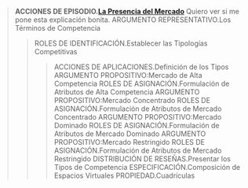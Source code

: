 >**ACCIONES DE EPISODIO.[La Presencia del Mercado](https://github.com/carlosmenaj/CiberLenguaje.L-neas-Argumentales/wiki/Home/_edit)**
>Quiero ver si me pone esta explicación bonita.
>ARGUMENTO REPRESENTATIVO.Los Términos de Competencia
>> ROLES DE IDENTIFICACIÓN.Establecer las Tipologías Competitivas
>>> ACCIONES DE APLICACIONES.Definición de los Tipos
ARGUMENTO PROPOSITIVO:Mercado de Alta Competencia
ROLES DE ASIGNACIÓN.Formulación de Atributos de Alta Competencia
ARGUMENTO PROPOSITIVO:Mercado Concentrado
ROLES DE ASIGNACIÓN.Formulación de Atributos de Mercado Concentrado
ARGUMENTO PROPOSITIVO:Mercado Dominado
ROLES DE ASIGNACIÓN.Formulación de Atributos de Mercado Dominado
ARGUMENTO PROPOSITIVO:Mercado Restringido
ROLES DE ASIGNACIÓN.Formulación de Atributos de Mercado Restringido
DISTRIBUCIÓN DE RESEÑAS.Presentar los Tipos de Competencia
ESPECIFICACIÓN.Composición de Espacios Virtuales
PROPIEDAD.Cuadrículas
